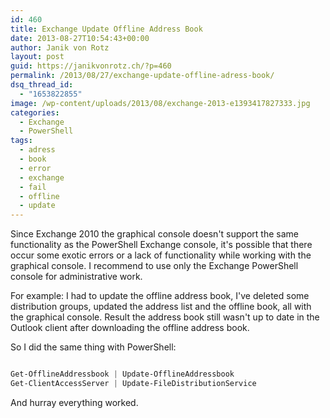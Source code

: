 ```yaml
---
id: 460
title: Exchange Update Offline Address Book
date: 2013-08-27T10:54:43+00:00
author: Janik von Rotz
layout: post
guid: https://janikvonrotz.ch/?p=460
permalink: /2013/08/27/exchange-update-offline-adress-book/
dsq_thread_id:
  - "1653822855"
image: /wp-content/uploads/2013/08/exchange-2013-e1393417827333.jpg
categories:
  - Exchange
  - PowerShell
tags:
  - adress
  - book
  - error
  - exchange
  - fail
  - offline
  - update
---
```

Since Exchange 2010 the graphical console doesn't support the same functionality as the PowerShell Exchange console, it's possible that there occur some exotic errors or a lack of functionality while working with the graphical console. I recommend to use only the Exchange PowerShell console for administrative work.

For example: I had to update the offline address book, I've deleted some distribution groups, updated the address list and the offline book, all with the graphical console. Result the address book still wasn't up to date in the Outlook client after downloading the offline address book.

So I did the same thing with PowerShell:

```powershell

Get-OfflineAddressbook | Update-OfflineAddressbook
Get-ClientAccessServer | Update-FileDistributionService

```

And hurray everything worked.